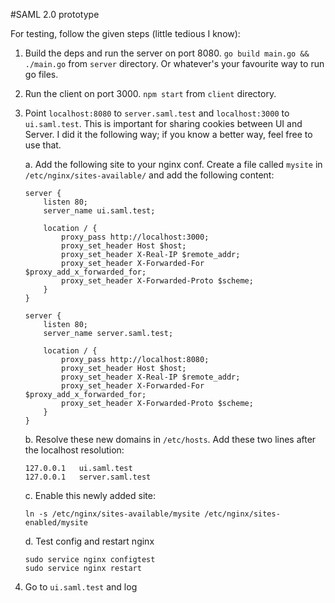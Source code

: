 #SAML 2.0 prototype

For testing, follow the given steps (little tedious I know):

1. Build the deps and run the server on port 8080. `go build main.go && ./main.go` from `server` directory. Or whatever's your favourite way to run go files.
2. Run the client on port 3000. `npm start` from `client` directory.
3. Point `localhost:8080` to `server.saml.test` and `localhost:3000` to `ui.saml.test`. This is important for sharing cookies between UI and Server. I did it the following way; if you know a better way, feel free to use that.

	a. Add the following site to your nginx conf. Create a file called `mysite` in `/etc/nginx/sites-available/` and add the following content:

	```
	server {
	    listen 80;
	    server_name ui.saml.test;

	    location / {
	        proxy_pass http://localhost:3000;
	        proxy_set_header Host $host;
	        proxy_set_header X-Real-IP $remote_addr;
	        proxy_set_header X-Forwarded-For $proxy_add_x_forwarded_for;
	        proxy_set_header X-Forwarded-Proto $scheme;
	    }
	}

	server {
	    listen 80;
	    server_name server.saml.test;

	    location / {
	        proxy_pass http://localhost:8080;
	        proxy_set_header Host $host;
	        proxy_set_header X-Real-IP $remote_addr;
	        proxy_set_header X-Forwarded-For $proxy_add_x_forwarded_for;
	        proxy_set_header X-Forwarded-Proto $scheme;
	    }
	}
	```

	b. Resolve these new domains in `/etc/hosts`. Add these two lines after the localhost resolution:

	```language
	127.0.0.1	ui.saml.test
	127.0.0.1	server.saml.test
	```

	c. Enable this newly added site:

	```language
	ln -s /etc/nginx/sites-available/mysite /etc/nginx/sites-enabled/mysite 
	```

	d. Test config and restart nginx

	```
	sudo service nginx configtest
	sudo service nginx restart
	```


4. Go to `ui.saml.test` and log
